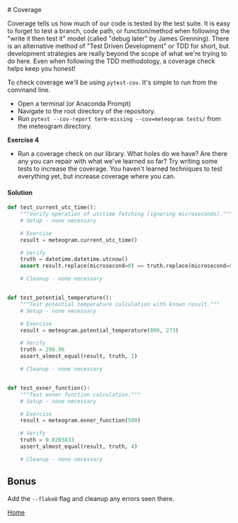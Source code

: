 <link rel="stylesheet" href="https://stackpath.bootstrapcdn.com/bootstrap/4.3.1/css/bootstrap.min.css" integrity="sha384-ggOyR0iXCbMQv3Xipma34MD+dH/1fQ784/j6cY/iJTQUOhcWr7x9JvoRxT2MZw1T" crossorigin="anonymous">
# Coverage

Coverage tells us how much of our code is tested by the test suite. It is easy
to forget to test a branch, code path, or function/method when following the
"write it then test it" model (called "debug later" by James Grenning). There
is an alternative method of "Test Driven Development" or TDD for short, but
development strategies are really beyond the scope of what we're trying to do
here. Even when following the TDD methodology, a coverage check helps keep you
honest!

To check coverage we'll be using `pytest-cov`. It's simple to run from the
command line.

* Open a terminal (or Anaconda Prompt)
* Navigate to the root directory of the repository.
* Run `pytest --cov-report term-missing --cov=meteogram tests/` from
  the meteogram directory.

<div class="alert alert-success">
<b>Exercise 4</b>
  <ul>
    <li>Run a coverage check on our library. What holes do we have? Are there
        any you can repair with what we've learned so far? Try writing some
        tests to increase the coverage. You haven't learned techniques to test
        everything yet, but increase coverage where you can.</li>
  </ul>
</div>

#### Solution
```python
def test_current_utc_time():
    """Verify operation of utctime fetching (ignoring microseconds)."""
    # Setup - none necessary

    # Exercise
    result = meteogram.current_utc_time()

    # Verify
    truth = datetime.datetime.utcnow()
    assert result.replace(microsecond=0) == truth.replace(microsecond=0)

    # Cleanup - none necessary


def test_potential_temperature():
    """Test potential temperature calculation with known result."""
    # Setup - none necessary

    # Exercise
    result = meteogram.potential_temperature(800, 273)

    # Verify
    truth = 290.96
    assert_almost_equal(result, truth, 2)

    # Cleanup - none necessary


def test_exner_function():
    """Test exner function calculation."""
    # Setup - none necessary

    # Exercise
    result = meteogram.exner_function(500)

    # Verify
    truth = 0.8203833
    assert_almost_equal(result, truth, 4)

    # Cleanup - none necessary
```

## Bonus
Add the `--flake8` flag and cleanup any errors seen there.

[Home](index.html)
